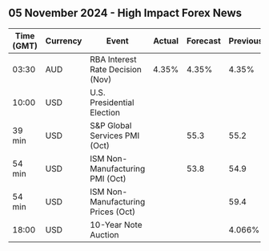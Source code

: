 ## 05 November 2024 - High Impact Forex News

| Time (GMT) | Currency | Event | Actual | Forecast | Previous |
|------|----------|-------|--------|----------|----------|
| 03:30 | AUD | RBA Interest Rate Decision (Nov) | 4.35% | 4.35% | 4.35% |
| 10:00 | USD | U.S. Presidential Election |  |  |  |
| 39 min | USD | S&P Global Services PMI (Oct) |  | 55.3 | 55.2 |
| 54 min | USD | ISM Non-Manufacturing PMI (Oct) |  | 53.8 | 54.9 |
| 54 min | USD | ISM Non-Manufacturing Prices (Oct) |  |  | 59.4 |
| 18:00 | USD | 10-Year Note Auction |  |  | 4.066% |
